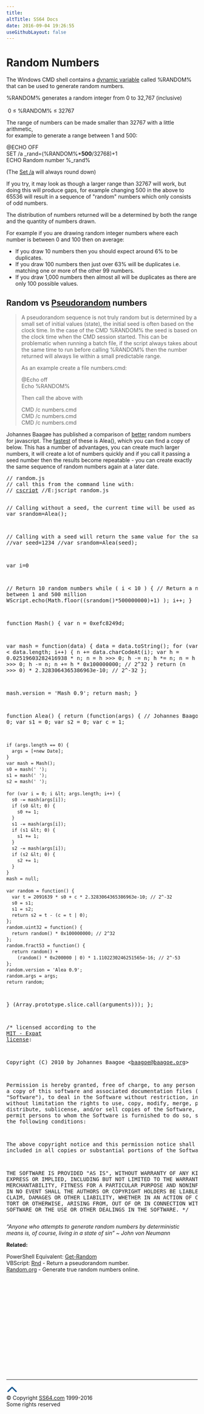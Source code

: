 ```yaml
---
title:
altTitle: SS64 Docs
date: 2016-09-04 19:26:55
useGithubLayout: false
---
```

<!-- #BeginLibraryItem "/Library/head_ntsyntax.lbi" --><!-- #EndLibraryItem --><h1>Random Numbers</h1>
<p>The Windows CMD shell contains a <a href="syntax-variables.html#dynamicvariables">dynamic variable</a> called <span class="code">%RANDOM%</span> that can be used to generate random numbers.</p>
<p> %RANDOM% generates a random integer from 0 to 32,767 (inclusive)<br>
<br>
<span class="code"> &nbsp;0 ≤ %RANDOM% ≤ 32767 </span></p>
<p>The range of numbers can be made smaller than 32767 with a little arithmetic,<br>
for example to generate a range between 1 and 500:</p>
<p class="code">@ECHO OFF<br>
SET /a _rand=(%RANDOM%*<b>500</b>/32768)+1 <br>
ECHO Random number %_rand% </p>
<p>(The <a href="set.html">Set /a</a> will always round down)</p>
<p>If you try, it may look as though a larger range than 32767 will work, but doing this will produce gaps, for example changing 500 in the above to 65536 will result in a sequence of "random" numbers which only consists of odd numbers.</p>
<p>The distribution of numbers returned will be a determined by both the range and the quantity of numbers drawn. </p>
<p>For example if you are drawing random integer numbers where each number is between 0 and 100 then on average: </p>
<ul>
<li> If you draw 10 numbers then you should expect around 6% to be duplicates. </li>
<li> If you draw 100 numbers then just over 63% will be duplicates i.e. matching one or more of the other 99 numbers. </li>
<li> If you draw 1,000 numbers then almost all will be duplicates as there are only 100 possible values.</li>
</ul>
<h2 id="firstHeading">Random vs <a href="http://en.wikipedia.org/wiki/PRNG">Pseudorandom</a> numbers</h2>
<blockquote>
<p>A pseudorandom  sequence is not truly random but is determined by a small set of initial values (state), the initial seed is often based on the clock time. In the case of the CMD <span class="code">%RANDOM%</span> the seed is based on the clock time when the CMD session started. This can be problematic when running a batch file, if the script always takes about the same time to run before calling <span class="code">%RANDOM%</span> then the number returned will always lie within a small predictable range. </p>
<p>As an example create a file <span class="code">numbers.cmd:</span></p>
<p class="code">@Echo off<br>
Echo %RANDOM%</p>
<p>Then call the above with</p>
<p class="code">CMD /c numbers.cmd<br>
CMD /c numbers.cmd<br>
CMD /c numbers.cmd</p>
</blockquote>
<p>Johannes Baagøe has published a comparison of <a href="https://web.archive.org/web/20120802042822/http://baagoe.org/en/w/index.php/Better_random_numbers_for_javascript">better</a> random numbers for javascript. The <a href="http://jsperf.com/pseudo-random-number-generators">fastest</a> of these is Alea(), which you can find a copy of below. This has a number of advantages, you can create much larger numbers, it will create a lot of numbers quickly and if you call it passing a seed number then the results become repeatable - you can create exactly the same sequence of random numbers again at a later date.</p>
<pre>// random.js
// call this from the command line with:
// <a href="../vb/cscript.html">cscript</a> //E:jscript random.js

// Calling without a seed, the current time will be used as a seed
var srandom=Alea();

// Calling with a seed will return the same value for the same seed
//var seed=1234
//var srandom=Alea(seed);

var i=0

  // Return 10 random numbers
while ( i &lt; 10 ) {
  // Return a number between 1 and 500 million
  WScript.echo(Math.floor((srandom()*500000000)+1) );
  i++;
} 

function Mash() {
  var n = 0xefc8249d;

  var mash = function(data) {
    data = data.toString();
    for (var i = 0; i &lt; data.length; i++) {
      n += data.charCodeAt(i);
      var h = 0.02519603282416938 * n;
      n = h &gt;&gt;&gt; 0;
      h -= n;
      h *= n;
      n = h &gt;&gt;&gt; 0;
      h -= n;
      n += h * 0x100000000; // 2^32
    }
    return (n &gt;&gt;&gt; 0) * 2.3283064365386963e-10; // 2^-32
  };

  mash.version = 'Mash 0.9';
  return mash;
}

function Alea() {
  return (function(args) {
    // Johannes Baagoe &lt;baagoe@baagoe.com&gt;, 2010
    var s0 = 0;
    var s1 = 0;
    var s2 = 0;
    var c = 1;

    if (args.length == 0) {
      args = [+new Date];
    }
    var mash = Mash();
    s0 = mash(' ');
    s1 = mash(' ');
    s2 = mash(' ');

    for (var i = 0; i &lt; args.length; i++) {
      s0 -= mash(args[i]);
      if (s0 &lt; 0) {
        s0 += 1;
      }
      s1 -= mash(args[i]);
      if (s1 &lt; 0) {
        s1 += 1;
      }
      s2 -= mash(args[i]);
      if (s2 &lt; 0) {
        s2 += 1;
      }
    }
    mash = null;

    var random = function() {
      var t = 2091639 * s0 + c * 2.3283064365386963e-10; // 2^-32
      s0 = s1;
      s1 = s2;
      return s2 = t - (c = t | 0);
    };
    random.uint32 = function() {
      return random() * 0x100000000; // 2^32
    };
    random.fract53 = function() {
      return random() + 
        (random() * 0x200000 | 0) * 1.1102230246251565e-16; // 2^-53
    };
    random.version = 'Alea 0.9';
    random.args = args;
    return random;

  } (Array.prototype.slice.call(arguments)));
};

/* licensed according to the <a href="http://en.wikipedia.org/wiki/MIT_License">MIT - Expat license</a>:

Copyright (C) 2010 by Johannes Baagoe &lt;baagoe@baagoe.org&gt;

Permission is hereby granted, free of charge, to any person obtaining a copy
of this software and associated documentation files (the "Software"), to deal
in the Software without restriction, including without limitation the rights
to use, copy, modify, merge, publish, distribute, sublicense, and/or sell
copies of the Software, and to permit persons to whom the Software is
furnished to do so, subject to the following conditions:

The above copyright notice and this permission notice shall be included in
all copies or substantial portions of the Software.

THE SOFTWARE IS PROVIDED "AS IS", WITHOUT WARRANTY OF ANY KIND, EXPRESS OR
IMPLIED, INCLUDING BUT NOT LIMITED TO THE WARRANTIES OF MERCHANTABILITY,
FITNESS FOR A PARTICULAR PURPOSE AND NONINFRINGEMENT. IN NO EVENT SHALL THE
AUTHORS OR COPYRIGHT HOLDERS BE LIABLE FOR ANY CLAIM, DAMAGES OR OTHER
LIABILITY, WHETHER IN AN ACTION OF CONTRACT, TORT OR OTHERWISE, ARISING FROM,
OUT OF OR IN CONNECTION WITH THE SOFTWARE OR THE USE OR OTHER DEALINGS IN
THE SOFTWARE. */</pre>
<p class="quote"><i>“Anyone who attempts to generate random numbers by deterministic means is, of course, living in a state of sin” ~ John von Neumann</i>
</p><p><b>Related:</b></p><p>PowerShell Equivalent: <a href="../ps/get-random.html">Get-Random</a><br>
VBScript: <a href="../vb/rnd.html">Rnd</a> - Return a pseudorandom number.<br>
<a href="http://www.random.org/">Random.org</a> - Generate true random numbers online.<!-- #BeginLibraryItem "/Library/foot_nt.lbi" --></p><p>
<!-- windows300 -->
<ins class="adsbygoogle" style="display:inline-block;width:300px;height:250px" data-ad-client="ca-pub-6140977852749469" data-ad-slot="7649547908"></ins>
<script>
(adsbygoogle = window.adsbygoogle || []).push({});
</script></p>
<hr>
<div id="bl" class="footer"><a href="syntax-random.html#"><img src="../images/top.png" width="30" height="22" alt="Back to the Top"></a></div>
<div id="br" class="footer, tagline">© Copyright <a href="http://ss64.com/">SS64.com</a> 1999-2016<br>
Some rights reserved</div><!-- #EndLibraryItem -->
